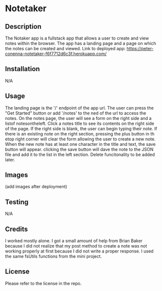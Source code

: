 # Notetaker

## Description
The Notaker app is a fullstack app that allows a user to create and view notes within the browser. The app has a landing page and a page on which the notes can be created and viewed.
Link to deployed app: https://peter-conenna-notetaker-f6f7712d6c3f.herokuapp.com/

## Installation 
N/A

## Usage
The landing page is the '/' endpoint of the app url. The user can press the "Get Started" button or add '/notes' to the ned of the url to access the notes. On the notes page, the user will see a form on the right side and a listof notesontheleft. Click a notes title to see its contents on the right side of the page. If the right side is blank, the user can begin typing their note. If there is an existing note on the right section, pressing the plus button in th etop right corner will clear the form allowing the user to create a new note. When the new note has at least one character in the title and text, the save button will appear. clicking the save button will dave the note to the JSON file and add it to the list in the left section. Delete funcitonality to be added later.

## Images
(add images after deployment)

## Testing 
N/A

## Credits
I worked mostly alone. I got a small amount of help from Brian Baker because I did not realize that my post method to create a note was not working properly at first because I did not write a proper response.
I used the same fsUtils functions from the mini project.

## License 
Please refer to the license in the repo. 